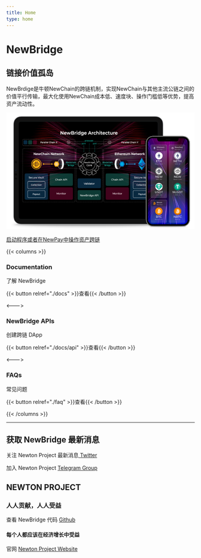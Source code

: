 ```yaml
---
title: Home
type: home
---
```


<div class="banner-s1" id="hyper-jump">
  <h1>New<span>Bridge</span></h1>
  <h2>链接价值孤岛</h2>
  <p>NewBrdige是牛顿NewChain的跨链机制，实现NewChain与其他主流公链之间的价值平行传输，最大化使用NewChain成本低、速度块、操作门槛低等优势，提高资产流动性。</p>
  <div class="launch-app">
      <img src="home-devices.png" alt="">
      <p>
        <a class="btn" href="#">启动程序或者在NewPay中操作资产跨链</a>
      </p>
  </div>
</div>

<div class="banner-s2">

{{< columns >}}

<i class="far fa-file-alt"></i>

### Documentation

了解 NewBridge

{{< button relref="./docs" >}}查看{{< /button >}}

<--->

<i class="fas fa-code"></i>

### NewBridge APIs

创建跨链 DApp

{{< button relref="./docs/api" >}}查看{{< /button >}}

<--->

<i class="far fa-question-circle"></i>

### FAQs

常见问题

{{< button relref="./faq" >}}查看{{< /button >}}

{{< /columns >}}

</div>

---

## 获取 NewBridge 最新消息

关注 Newton Project 最新消息<a href="https://www.twitter.com/newton_project/" rel="noreferrer" target="_blank"> <i class="fab fa-twitter"></i> Twitter</a>

加入 Newton Project <a href="https://www.twitter.com/newton_project/" rel="noreferrer" target="_blank"> <i class="fab fa-telegram-plane"></i> Telegram Group</a>

## NEWTON PROJECT

### 人人贡献，人人受益

查看 NewBridge 代码 <a href="https://github.com/newtonproject/newbridge.network" rel="noreferrer" target="_blank"><i class="fab fa-github"></i> Github</a>

#### 每个人都应该在经济增长中受益

官网 [Newton Project Website](https://www.newtonproject.org)

